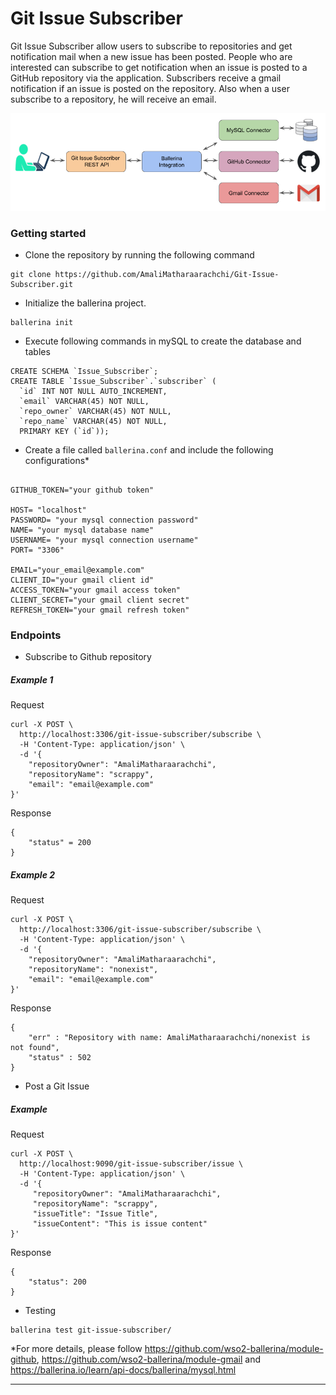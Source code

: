 # Git Issue Subscriber
Git Issue Subscriber allow users to subscribe to repositories and get notification mail when a new issue has been posted. 
People who are interested can subscribe to get notification when an issue is posted to a GitHub repository via the application. 
Subscribers receive a gmail notification if an issue is posted on the repository. 
Also when a user subscribe to a repository, he will receive an email.

![Overview](git_issue_subscriber_diagram.png)

### Getting started

* Clone the repository by running the following command
```shell
git clone https://github.com/AmaliMatharaarachchi/Git-Issue-Subscriber.git
```

* Initialize the ballerina project.
```shell
ballerina init
```
* Execute following commands in mySQL to create the database and tables

```shell
CREATE SCHEMA `Issue_Subscriber`;
CREATE TABLE `Issue_Subscriber`.`subscriber` (
  `id` INT NOT NULL AUTO_INCREMENT,
  `email` VARCHAR(45) NOT NULL,
  `repo_owner` VARCHAR(45) NOT NULL,
  `repo_name` VARCHAR(45) NOT NULL,
  PRIMARY KEY (`id`));
```
* Create a file called `ballerina.conf` and include the following configurations*
```shell

GITHUB_TOKEN="your github token"

HOST= "localhost"
PASSWORD= "your mysql connection password"
NAME= "your mysql database name"
USERNAME= "your mysql connection username"
PORT= "3306"

EMAIL="your_email@example.com"
CLIENT_ID="your gmail client id"
ACCESS_TOKEN="your gmail access token"
CLIENT_SECRET="your gmail client secret"
REFRESH_TOKEN="your gmail refresh token"

```
 
### Endpoints

* Subscribe to Github repository
##### Example 1
Request

```shell
curl -X POST \
  http://localhost:3306/git-issue-subscriber/subscribe \
  -H 'Content-Type: application/json' \
  -d '{
    "repositoryOwner": "AmaliMatharaarachchi",
    "repositoryName": "scrappy",
    "email": "email@example.com"
}'
```
Response

```shell
{
    "status" = 200
}
```
##### Example 2
Request
```shell
curl -X POST \
  http://localhost:3306/git-issue-subscriber/subscribe \
  -H 'Content-Type: application/json' \
  -d '{
    "repositoryOwner": "AmaliMatharaarachchi",
    "repositoryName": "nonexist",
    "email": "email@example.com"
}'
```
Response

```shell
{
    "err" : "Repository with name: AmaliMatharaarachchi/nonexist is not found", 
    "status" : 502
}
```
* Post a Git Issue
##### Example 
Request

```shell
curl -X POST \
  http://localhost:9090/git-issue-subscriber/issue \
  -H 'Content-Type: application/json' \
  -d '{
	 "repositoryOwner": "AmaliMatharaarachchi",
     "repositoryName": "scrappy",
     "issueTitle": "Issue Title",
     "issueContent": "This is issue content"
}'
```
Response

```shell
{
    "status": 200
}
```
* Testing
```shell
ballerina test git-issue-subscriber/

```

*For more details, please follow https://github.com/wso2-ballerina/module-github, https://github.com/wso2-ballerina/module-gmail and https://ballerina.io/learn/api-docs/ballerina/mysql.html 
***
